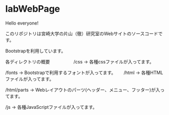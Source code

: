 # labWebPage
Hello everyone!

このリポジトリは宮崎大学の片山（徹）研究室のWebサイトのソースコードです。

Bootstrapを利用しています。　　

各ディレクトリの概要　　　　　
/css -> 各種cssファイルが入ってます。　　

/fonts -> Bootstrapで利用するフォントが入ってます。　　
/html -> 各種HTMLファイルが入ってます。　　

/html/parts -> Webレイアウトのパーツ(ヘッダー、メニュー、フッター)が入ってます。　　

/js -> 各種JavaScriptファイルが入ってます。　　
